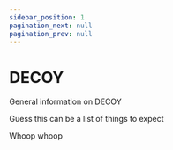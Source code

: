 ```yaml
---
sidebar_position: 1
pagination_next: null
pagination_prev: null
---
```


# DECOY

General information on DECOY

Guess this can be a list of things to expect

Whoop whoop